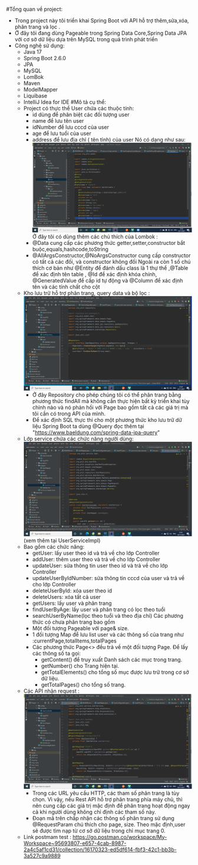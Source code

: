 #Tổng quan về project:
- Trong project này tôi  triển khai Spring Boot với API hỗ trợ thêm,sửa,xóa, phân trang và lọc .
- Ở đây tôi đang dùng Pageable trong Spring Data Core,Spring Data JPA với cơ sở dữ liệu dựa trên MySQL trong quá trình phát triển 
- Công nghệ sử dụng:
  + Java 17
  + Spring Boot 2.6.0
  + JPA
  + MySQL
  + LomBok
  + Maven
  + ModelMapper
  + Liquibase
  + IntelliJ Idea for IDE
#Mô tả cụ thể:
  - Project có thực thể User chứa các thuộc tính:
    + id dùng để phân biệt các đối tượng user
    + name để lưu tên user
    + idNumber để lưu cccd của user
    + age để lưu tuổi của user
    + address để lưu địa chỉ ( tên tỉnh) của user
    Nó có dạng như sau:
    ![img.png](img.png)
    Ở đây tôi có dùng thêm các chú thích của Lombok :
    + @Data cung cấp các phương thức getter,setter,constructor bắt buộc,equals,hashcode,toString
    + @AllArgsConstructor,@NoArgsConstructor cung cấp constructor có tất cả các đối, và constructor không đối
    Ngoài ra còn 1 số chú thích cơ bản như @Entity để đánh dấu class là 1 thự thể ,@Table để xác định tên table , @Id để xác định khóa chính,
    @GeneratedValue để cấp id tự động và @Column để xác định tên và các tính chất cho cột
  - Kho lưu trữ hỗ trợ phân trang, query data và bộ lọc : 
    ![img_1.png](img_1.png)
    + Ở đây Repository  cho phép chúng tôi có thể phân trang bằng phương thức findAll mà không cần thực hiện bất kỳ triển khai tùy chỉnh nào và nó phản hồi với Page <T> bao gồm tất cả các giá trị mà tôi cần có trong API của mình.
    + Để xác định SQL thực thi cho một phương thức kho lưu trữ dữ liệu Spring Boot ta dùng @Query đọc thêm tại "https://www.baeldung.com/spring-data-jpa-query"
  - Lớp service chứa các chức năng người dùng:
    ![img_2.png](img_2.png)
    (xem thêm tại UserServiceImpl)
  - Bao gồm các chức năng: 
    + getUser: lấy user theo id và trả về cho lớp Controller
    + addUser: thêm user theo và trả về cho lớp Controller
    + updateUser: sửa thông tin user theo id và trả về cho lớp Controller
    + updateUserByIdNumber: sửa thông tin cccd của user và trả về cho lớp Controller
    + deleteUserById: xóa user theo id
    + deleteUsers: xóa tất cả user
    + getUsers: lấy user và phân trang
    + findUserByAge: lấy user và phân trang có lọc theo tuổi
    + searchUserByName(lọc theo tuổi và theo địa chỉ)
    Các phương thức có chưa phân trang  bao gồm
    + Một  đối tượng  Pageable với page& size.
    + 1 đối tượng Map để lưu list user và các thông số của trang như :currentPage,totalItems,totalPages
    + Các phương thức Page<> đều trả về một  đối tượng Page. Để lấy các thông số ta gọi:
      * getContent() để truy xuất Danh sách các mục trong trang. 
      * getNumber() cho Trang hiện tại. 
      * getTotalElements() cho tổng số mục được lưu trữ trong cơ sở dữ liệu. 
      * getTotalPages() cho tổng số trang.
  - Các API nhận request :
    ![img_3.png](img_3.png)
    + Trong các URL yêu cầu HTTP, các tham số phân trang là tùy chọn. Vì vậy, nếu Rest API  hỗ trợ phân trang phía máy chủ, thì nên cung cấp các giá trị mặc định để phân trang hoạt động ngay cả khi người dùng không chỉ định các tham số này.
    + Đoạn mã trên chấp nhận các thông số phân trang sử dụng @RequestParam chú thích cho page, size. Theo mặc định,user sẽ được tìm nạp từ cơ sở dữ liệu trong chỉ mục trang 0.
  - Link postmam test : https://go.postman.co/workspace/My-Workspace~95693807-e657-4cab-8987-2a4c5af1cd31/collection/16170323-ed5df614-fbf3-42c1-bb3b-3a527c9a9889

